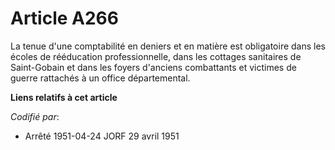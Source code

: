 # Article A266

La tenue d'une comptabilité en deniers et en matière est obligatoire dans les écoles de rééducation professionnelle, dans les
cottages sanitaires de Saint-Gobain et dans les foyers d'anciens combattants et victimes de guerre rattachés à un office
départemental.

**Liens relatifs à cet article**

_Codifié par_:

  - Arrêté 1951-04-24 JORF 29 avril 1951
